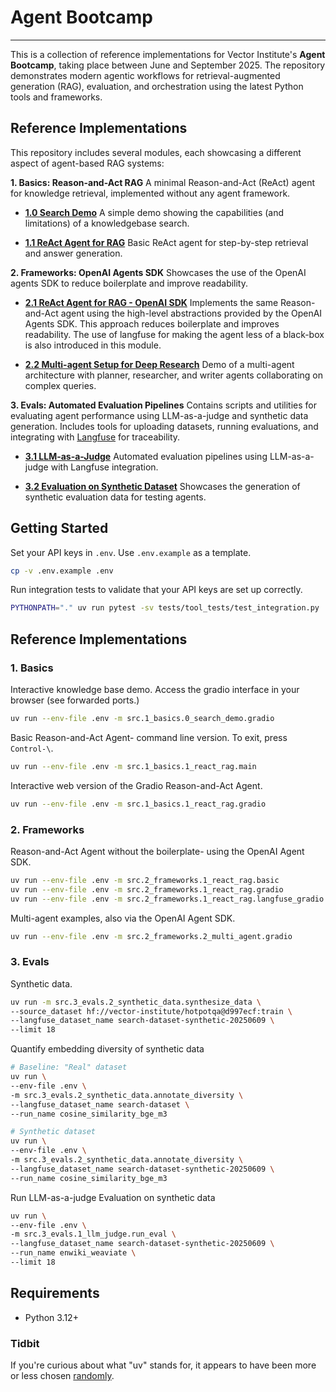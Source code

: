 # Agent Bootcamp

----------------------------------------------------------------------------------------

This is a collection of reference implementations for Vector Institute's **Agent Bootcamp**, taking place between June and September 2025. The repository demonstrates modern agentic workflows for retrieval-augmented generation (RAG), evaluation, and orchestration using the latest Python tools and frameworks.

## Reference Implementations

This repository includes several modules, each showcasing a different aspect of agent-based RAG systems:

**1. Basics: Reason-and-Act RAG**
A minimal Reason-and-Act (ReAct) agent for knowledge retrieval, implemented without any agent framework.

- **[1.0 Search Demo](src/1_basics/0_search_demo/README.md)**
  A simple demo showing the capabilities (and limitations) of a knowledgebase search.


- **[1.1 ReAct Agent for RAG](src/1_basics/1_react_rag/README.md)**
  Basic ReAct agent for step-by-step retrieval and answer generation.

**2. Frameworks: OpenAI Agents SDK**
  Showcases the use of the OpenAI agents SDK to reduce boilerplate and improve readability.

- **[2.1 ReAct Agent for RAG - OpenAI SDK](src/2_frameworks/1_react_rag/README.md)**
  Implements the same Reason-and-Act agent using the high-level abstractions provided by the OpenAI Agents SDK. This approach reduces boilerplate and improves readability.
  The use of langfuse for making the agent less of a black-box is also introduced in this module.

- **[2.2 Multi-agent Setup for Deep Research](src/2_frameworks/2_multi_agent/README.md)**
  Demo of a multi-agent architecture with planner, researcher, and writer agents collaborating on complex queries.

**3. Evals: Automated Evaluation Pipelines**
  Contains scripts and utilities for evaluating agent performance using LLM-as-a-judge and synthetic data generation. Includes tools for uploading datasets, running evaluations, and integrating with [Langfuse](https://langfuse.com/) for traceability.

- **[3.1 LLM-as-a-Judge](src/3_evals/1_llm_judge/README.md)**
  Automated evaluation pipelines using LLM-as-a-judge with Langfuse integration.

- **[3.2 Evaluation on Synthetic Dataset](src/3_evals/2_synthetic_data/README.md)**
  Showcases the generation of synthetic evaluation data for testing agents.


## Getting Started

Set your API keys in `.env`. Use `.env.example` as a template.

```bash
cp -v .env.example .env
```

Run integration tests to validate that your API keys are set up correctly.

```bash
PYTHONPATH="." uv run pytest -sv tests/tool_tests/test_integration.py
```

## Reference Implementations

### 1. Basics

Interactive knowledge base demo. Access the gradio interface in your browser (see forwarded ports.)

```bash
uv run --env-file .env -m src.1_basics.0_search_demo.gradio
```

Basic Reason-and-Act Agent- command line version. To exit, press `Control-\`.

```bash
uv run --env-file .env -m src.1_basics.1_react_rag.main
```

Interactive web version of the Gradio Reason-and-Act Agent.

```bash
uv run --env-file .env -m src.1_basics.1_react_rag.gradio
```


### 2. Frameworks

Reason-and-Act Agent without the boilerplate- using the OpenAI Agent SDK.

```bash
uv run --env-file .env -m src.2_frameworks.1_react_rag.basic
uv run --env-file .env -m src.2_frameworks.1_react_rag.gradio
uv run --env-file .env -m src.2_frameworks.1_react_rag.langfuse_gradio
```

Multi-agent examples, also via the OpenAI Agent SDK.

```bash
uv run --env-file .env -m src.2_frameworks.2_multi_agent.gradio
```

### 3. Evals

Synthetic data.

```bash
uv run -m src.3_evals.2_synthetic_data.synthesize_data \
--source_dataset hf://vector-institute/hotpotqa@d997ecf:train \
--langfuse_dataset_name search-dataset-synthetic-20250609 \
--limit 18
```

Quantify embedding diversity of synthetic data

```bash
# Baseline: "Real" dataset
uv run \
--env-file .env \
-m src.3_evals.2_synthetic_data.annotate_diversity \
--langfuse_dataset_name search-dataset \
--run_name cosine_similarity_bge_m3

# Synthetic dataset
uv run \
--env-file .env \
-m src.3_evals.2_synthetic_data.annotate_diversity \
--langfuse_dataset_name search-dataset-synthetic-20250609 \
--run_name cosine_similarity_bge_m3
```

Run LLM-as-a-judge Evaluation on synthetic data

```bash
uv run \
--env-file .env \
-m src.3_evals.1_llm_judge.run_eval \
--langfuse_dataset_name search-dataset-synthetic-20250609 \
--run_name enwiki_weaviate \
--limit 18
```

## Requirements

- Python 3.12+

### Tidbit

If you're curious about what "uv" stands for, it appears to have been more or
less chosen [randomly](https://github.com/astral-sh/uv/issues/1349#issuecomment-1986451785).
